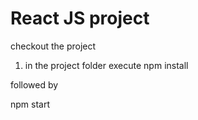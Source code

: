 # React JS project

checkout the project

1. in the project folder execute
npm install

followed by

npm start

